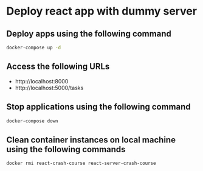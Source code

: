 # Deploy react app with dummy server

## Deploy apps using the following command
```bash
docker-compose up -d
```

## Access the following URLs
- http://localhost:8000
- http://localhost:5000/tasks

## Stop applications using the following command
```bash
docker-compose down
```

## Clean container instances on local machine using the following commands
```bash
docker rmi react-crash-course react-server-crash-course
```

